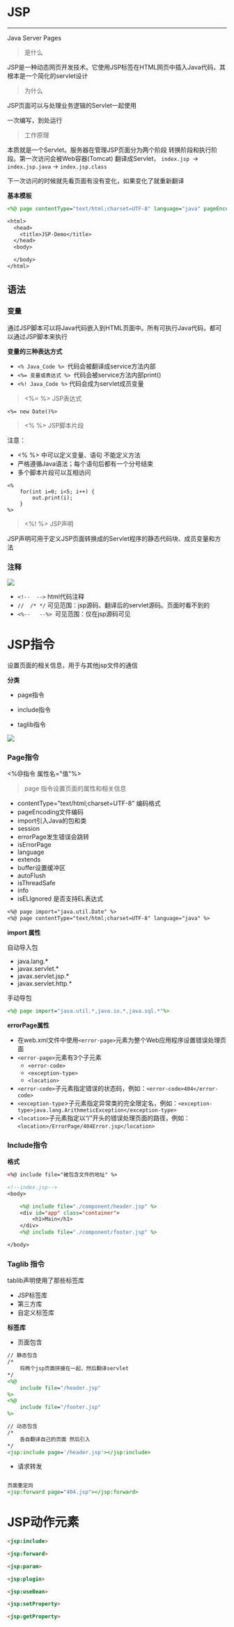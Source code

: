 # JSP

---

Java Server Pages

> 是什么

JSP是一种动态网页开发技术。它使用JSP标签在HTML网页中插入Java代码，其根本是一个简化的servlet设计

> 为什么

JSP页面可以与处理业务逻辑的Servlet一起使用

一次编写，到处运行

>  工作原理

本质就是一个Servlet。服务器在管理JSP页面分为两个阶段 转换阶段和执行阶段。第一次访问会被Web容器(Tomcat) 翻译成Servlet， `index.jsp `->` index.jsp.java` -> `index.jsp.class`

下一次访问的时候就先看页面有没有变化，如果变化了就重新翻译

**基本模板**

```jsp
<%@ page contentType="text/html;charset=UTF-8" language="java" pageEncoding="UTF-8" %>

<html>
  <head>
    <title>JSP-Demo</title>
  </head>
  <body>

  </body>
</html>
```

## 语法

### 变量

通过JSP脚本可以将Java代码嵌入到HTML页面中。所有可执行Java代码，都可以通过JSP脚本来执行

**变量的三种表达方式**

- `<% Java_Code %> `代码会被翻译成service方法内部
- `<%= 变量或表达式 %> `代码会被service方法内部print()
- `<%! Java_Code %>` 代码会成为servlet成员变量

> <%=  %> JSP表达式

```
<%= new Date()%>
```

> <%  %> JSP脚本片段

注意：

- <%  %> 中可以定义变量、语句 不能定义方法
- 严格遵循Java语法；每个语句后都有一个分号结束
- 多个脚本片段可以互相访问

```
<%
    for(int i=0; i<5; i++) {
        out.print(i);
    }
%>
```

> <%!   %> JSP声明

JSP声明可用于定义JSP页面转换成的Servlet程序的静态代码块、成员变量和方法

### 注释

![](images/1555921269542.png)

- `<!--  -->` html代码注释
- `//  /* */` 可见范围：jsp源码、翻译后的servlet源码。页面时看不到的
- `<%--   --%> `可见范围：仅在jsp源码可见

# JSP指令

设置页面的相关信息，用于与其他jsp文件的通信

**分类**

- page指令

- include指令

- taglib指令

![](images/1555922146251.png)

### Page指令

<%@指令  属性名="值"%>

> page 指令设置页面的属性和相关信息

- contentType=”text/html;charset=UTF-8” 编码格式
- pageEncoding文件编码
- import引入Java的包和类
- session
- errorPage发生错误会跳转
- isErrorPage
- language
- extends
- buffer设置缓冲区
- autoFlush
- isThreadSafe
- info
- isELIgnored 是否支持EL表达式

```javadoc
<%@ page import="java.util.Date" %>
<%@ page contentType="text/html;charset=UTF-8" language="java" %>
```

**import 属性**

自动导入包

- java.lang.*
- javax.servlet.*
- javax.servlet.jsp.*
- javax.servlet.http.*

手动导包

```jsp
<%@ page import="java.util.*,java.io.*,java.sql.*"%>
```

**errorPage属性**

- 在web.xml文件中使用`<error-page>`元素为整个Web应用程序设置错误处理页面
- `<error-page>`元素有3个子元素
  - `<error-code>`
  - `<exception-type>`
  - `<location>`
- `<error-code>`子元素指定错误的状态码，例如：`<error-code>404</error-code>`
- `<exception-type`>子元素指定异常类的完全限定名，例如：`<exception-type>java.lang.ArithmeticException</exception-type>`
- `<location>`子元素指定以“/”开头的错误处理页面的路径，例如：`<location>/ErrorPage/404Error.jsp</location>`

### Include指令

**格式**

```html
<%@ include file="被包含文件的地址" %>
```

```jsp
<!--index.jsp-->
<body>

    <%@ include file="./component/header.jsp" %>
    <div id="app" class="container">
        <h1>Main</h1>
    </div>
    <%@ include file="./component/footer.jsp" %>

</body>
```

### Taglib 指令

tablib声明使用了那些标签库

- JSP标签库
- 第三方库
- 自定义标签库

**标签库**

- 页面包含

```jsp
// 静态包含
/*
    将两个jsp页面拼接在一起，然后翻译servlet
*/
<%@
    include file="/header.jsp"
%>
<%@
    include file="/footer.jsp"
%>

// 动态包含
/*
    各自翻译自己的页面 然后引入
*/
<jsp:include page='/header.jsp'></jsp:include>
```

- 请求转发

```jsp

页面重定向
<jsp:forward page="404.jsp"></jsp:forward>
```

# JSP动作元素

```html
<jsp:include>

<jsp:forward>

<jsp:param>

<jsp:plugin>

<jsp:useBean>

<jsp:setProperty>

<jsp:getProperty>
```


